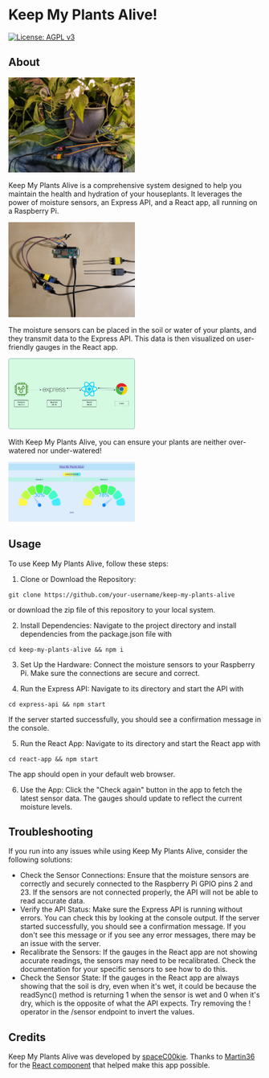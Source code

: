# Keep My Plants Alive!

[![License: AGPL v3](https://img.shields.io/badge/License-AGPL_v3-blue.svg)](https://www.gnu.org/licenses/agpl-3.0)

## About

<img src="readme-assets/PlantsSensor.jpg" width="50%">

Keep My Plants Alive is a comprehensive system designed to help you maintain the health and hydration of your houseplants. It leverages the power of moisture sensors, an Express API, and a React app, all running on a Raspberry Pi.

<img src="readme-assets/PiSensor.jpg" width="50%">

The moisture sensors can be placed in the soil or water of your plants, and they transmit data to the Express API. This data is then visualized on user-friendly gauges in the React app.

<img src="readme-assets/Flow.png" width="50%">

With Keep My Plants Alive, you can ensure your plants are neither over-watered nor under-watered!

<img src="readme-assets/Gauges.png" width="50%">

## Usage

To use Keep My Plants Alive, follow these steps:

1. Clone or Download the Repository:
```
git clone https://github.com/your-username/keep-my-plants-alive
````
or download the zip file of this repository to your local system.

2. Install Dependencies: Navigate to the project directory and install dependencies from the package.json file with
```
cd keep-my-plants-alive && npm i
````

3. Set Up the Hardware: Connect the moisture sensors to your Raspberry Pi. Make sure the connections are secure and correct.

4. Run the Express API: Navigate to its directory and start the API with
```
cd express-api && npm start
````
If the server started successfully, you should see a confirmation message in the console.

5. Run the React App: Navigate to its directory and start the React app with
```
cd react-app && npm start
````
The app should open in your default web browser.

6. Use the App: Click the "Check again" button in the app to fetch the latest sensor data. The gauges should update to reflect the current moisture levels.

## Troubleshooting

If you run into any issues while using Keep My Plants Alive, consider the following solutions:

- Check the Sensor Connections: Ensure that the moisture sensors are correctly and securely connected to the Raspberry Pi GPIO pins 2 and 23. If the sensors are not connected properly, the API will not be able to read accurate data.
- Verify the API Status: Make sure the Express API is running without errors. You can check this by looking at the console output. If the server started successfully, you should see a confirmation message. If you don't see this message or if you see any error messages, there may be an issue with the server.
- Recalibrate the Sensors: If the gauges in the React app are not showing accurate readings, the sensors may need to be recalibrated. Check the documentation for your specific sensors to see how to do this.
- Check the Sensor State: If the gauges in the React app are always showing that the soil is dry, even when it's wet, it could be because the readSync() method is returning 1 when the sensor is wet and 0 when it's dry, which is the opposite of what the API expects. Try removing the ! operator in the /sensor endpoint to invert the values.

## Credits

Keep My Plants Alive was developed by [spaceC00kie](https://github.com/spaceC00kie). Thanks to [Martin36](https://github.com/Martin36) for the [React component](https://github.com/Martin36/react-gauge-chart) that helped make this app possible.
